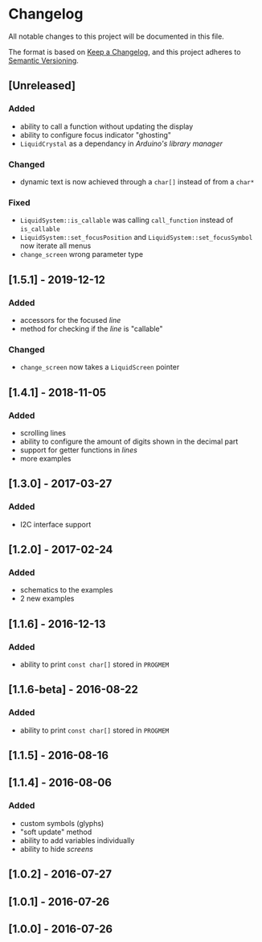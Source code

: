 # Changelog
All notable changes to this project will be documented in this file.

The format is based on [Keep a Changelog](https://keepachangelog.com/en/1.0.0/),
and this project adheres to [Semantic Versioning](https://semver.org/spec/v2.0.0.html).


<!--
[x.y.z] - YYYY-MM-DD
### Added (for new features)
### Changed (for changes in existing functionality)
### Deprecated (for once-stable features removed in upcoming releases)
### Removed (for deprecated features removed in this release)
### Fixed (for any bug fixes)
### Security (to invite users to upgrade in case of vulnerabilities)
-->


## [Unreleased]
### Added
 - ability to call a function without updating the display
 - ability to configure focus indicator "ghosting"
 - `LiquidCrystal` as a dependancy in *Arduino's library manager*
### Changed
 - dynamic text is now achieved through a `char[]` instead of from a `char*`
### Fixed
 - `LiquidSystem::is_callable` was calling `call_function` instead of `is_callable`
 - `LiquidSystem::set_focusPosition` and `LiquidSystem::set_focusSymbol` now iterate all menus
 - `change_screen` wrong parameter type

## [1.5.1] - 2019-12-12
### Added
 - accessors for the focused *line*
 - method for checking if the *line* is "callable"
### Changed
 - `change_screen` now takes a `LiquidScreen` pointer

## [1.4.1] - 2018-11-05
### Added
 - scrolling lines
 - ability to configure the amount of digits shown in the decimal part
 - support for getter functions in *lines*
 - more examples

## [1.3.0] - 2017-03-27
### Added
 - I2C interface support

## [1.2.0] - 2017-02-24
### Added
 - schematics to the examples
 - 2 new examples

## [1.1.6] - 2016-12-13
### Added
 - ability to print `const char[]` stored in `PROGMEM`

## [1.1.6-beta] - 2016-08-22
### Added
 - ability to print `const char[]` stored in `PROGMEM`

## [1.1.5] - 2016-08-16

## [1.1.4] - 2016-08-06
### Added
 - custom symbols (glyphs)
 - "soft update" method
 - ability to add variables individually
 - ability to hide *screens*

## [1.0.2] - 2016-07-27

## [1.0.1] - 2016-07-26

## [1.0.0] - 2016-07-26

